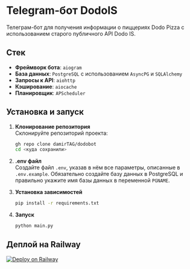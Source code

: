# Telegram-бот DodoIS

Телеграм-бот для получения информации о пиццериях Dodo Pizza с использованием старого публичного API Dodo IS.

## Стек

-   **Фреймворк бота**: `aiogram`
-   **База данных**: `PostgreSQL` с использованием `AsyncPG` и `SQLAlchemy`
-   **Запросы к API**: `aiohttp`
-   **Кэширование**: `aiocache`
-   **Планировщик**: `APScheduler`

## Установка и запуск

1. **Клонирование репозитория**  
   Склонируйте репозиторий проекта:
    ```bash
    gh repo clone damirTAG/dodobot
    cd <куда сохранили>
    ```
2. **.env файл**  
   Создайте файл `.env`, указав в нём все параметры, описанные в `.env.example`.
   Обязательно создайте базу данных в PostgreSQL и правильно укажите имя базы данных в переменной `PGNAME`.

3. **Установка зависимостей**
    ```bash
    pip install -r requirements.txt
    ```
4. **Запуск**
    ```bash
    python main.py
    ```

## Деплой на Railway

[![Deploy on Railway](https://railway.com/button.svg)](https://railway.com/template/jwt-u-?referralCode=SBFsUi)
